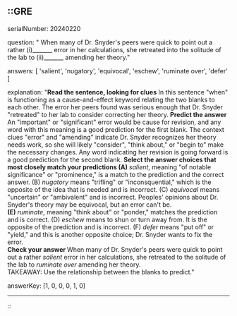 ::GRE
---

serialNumber: 20240220

question: " When many of Dr. Snyder's peers were quick to point out a rather (i)_______ error in her calculations, she retreated into the solitude of the lab to (ii)_______ amending her theory."

answers: [
  'salient',
  'nugatory',
  'equivocal',
  'eschew',
  'ruminate over',
  'defer'
]

explanation: "<strong>Read the sentence, looking for clues</strong> In this sentence \"when\" is functioning as a cause-and-effect keyword relating the two blanks to each other. The error her peers found was serious enough that Dr. Snyder \"retreated\" to her lab to consider correcting her theory. <strong>Predict the answer</strong> An \"important\" or \"significant\" error would be cause for revision, and any word with this meaning is a good prediction for the first blank. The context clues \"error\" and \"amending\" indicate Dr. Snyder recognizes her theory needs work, so she will likely \"consider\", \"think about,\" or \"begin to\" make the necessary changes. Any word indicating her revision is going forward is a good prediction for the second blank. <strong>Select the answer choices that most closely match your predictions </strong> <strong>(A) </strong><i>salient</i>, meaning \"of notable significance\" or \"prominence,\" is a match to the prediction and the correct answer. (B) <i>nugatory</i> means \"trifling\" or \"inconsquential,\" which is the opposite of the idea that is needed and is incorrect. (C) <i>equivocal</i> means \"uncertain\" or \"ambivalent\" and is incorrect. Peoples' opinions about Dr. Snyder's theory may be equivocal, but an error can't be.<br> <strong>(E) </strong><i>ruminate</i>, meaning \"think about\" or \"ponder,\" matches the prediction and is correct. (D) <i>eschew</i> means to shun or turn away from. It is the opposite of the prediction and is incorrect. (F) <i>defer</i> means \"put off\" or \"yield,\" and this is another opposite choice; Dr. Snyder wants to fix the error.<br> <strong>Check your answer </strong> When many of Dr. Snyder's peers were quick to point out a rather <i>salient</i> error in her calculations, she retreated to the solitude of the lab to <i>ruminate over</i> amending her theory.<br> TAKEAWAY: Use the relationship between the blanks to predict."

answerKey: [1, 0, 0, 0, 1, 0]

---
::